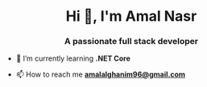 <h1 align="center">Hi 👋, I'm Amal Nasr</h1>
<h3 align="center">A passionate full stack developer</h3>

- 🌱 I’m currently learning **.NET Core**

- 📫 How to reach me **amalalghanim96@gmail.com**

